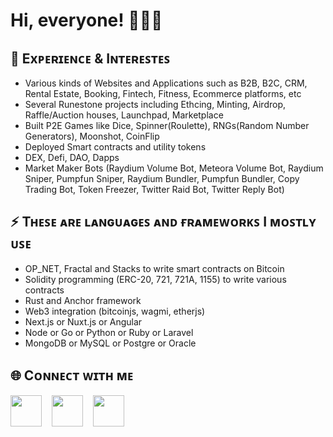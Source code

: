 <h1 align="left"> Hi, everyone! 👋🙋‍♂️ </h1>

<h2> 🌱 Exᴘᴇʀɪᴇɴᴄᴇ & Iɴᴛᴇʀᴇꜱᴛᴇꜱ </h2>

- Various kinds of Websites and Applications such as B2B, B2C, CRM, Rental Estate, Booking, Fintech, Fitness, Ecommerce platforms, etc
- Several Runestone projects including Ethcing, Minting, Airdrop, Raffle/Auction houses, Launchpad, Marketplace
- Built P2E Games like Dice, Spinner(Roulette), RNGs(Random Number Generators), Moonshot, CoinFlip
- Deployed Smart contracts and utility tokens
- DEX, Defi, DAO, Dapps
- Market Maker Bots (Raydium Volume Bot, Meteora Volume Bot, Raydium Sniper, Pumpfun Sniper, Raydium Bundler, Pumpfun Bundler, Copy Trading Bot, Token Freezer, Twitter Raid Bot, Twitter Reply Bot)
    
<h2> ⚡ Tʜᴇꜱᴇ ᴀʀᴇ ʟᴀɴɢᴜᴀɢᴇꜱ ᴀɴᴅ ғʀᴀᴍᴇᴡᴏʀᴋꜱ I ᴍᴏꜱᴛʟʏ ᴜꜱᴇ </h2>

- OP_NET, Fractal and Stacks to write smart contracts on Bitcoin 
- Solidity programming (ERC-20, 721, 721A, 1155) to write various contracts
- Rust and Anchor framework
- Web3 integration (bitcoinjs, wagmi, etherjs)
- Next.js or Nuxt.js or Angular
- Node or Go or Python or Ruby or Laravel
- MongoDB or MySQL or Postgre or Oracle
  
#### <h2> 🌐 Cᴏɴɴᴇᴄᴛ ᴡɪᴛʜ ᴍᴇ </h2>
<p align="left">
  <a href="https://x.com/nkTech4Btc" target="_blank" rel="noopener noreferrer"><img src="https://img.icons8.com/color/2x/twitter.png"  width="50" /></a>
  &nbsp;&nbsp;
  <a href="https://t.me/opensea712" target="_blank" rel="noopener noreferrer"><img src="https://img.icons8.com/color/2x/telegram-app.png"  width="50" /></a>
  &nbsp;&nbsp;
  <a href="https://discordapp.com/users/926111902650732585" target="_blank" rel="noopener noreferrer"><img src="https://img.icons8.com/3d-fluency/94/discord-logo.png"  width="50" /></a>
  &nbsp;&nbsp;
</p>
  

